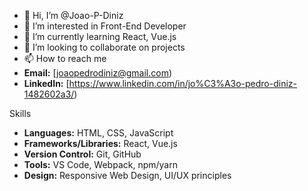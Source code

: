 - 👋 Hi, I’m @Joao-P-Diniz
- 👀 I’m interested in Front-End Developer
- 🌱 I’m currently learning  React, Vue.js
- 💞️ I’m looking to collaborate on projects
- 📫 How to reach me
- **Email:** [joaopedrodiniz@gmail.com)
- **LinkedIn:** [https://www.linkedin.com/in/jo%C3%A3o-pedro-diniz-1482602a3/)


Skills

- **Languages:** HTML, CSS, JavaScript
- **Frameworks/Libraries:** React, Vue.js
- **Version Control:** Git, GitHub
- **Tools:** VS Code, Webpack, npm/yarn
- **Design:** Responsive Web Design, UI/UX principles
<!---
Joao-P-Diniz/Joao-P-Diniz is a ✨ special ✨ repository because its `README.md` (this file) appears on your GitHub profile.
You can click the Preview link to take a look at your changes.
--->
